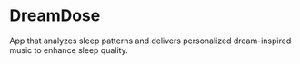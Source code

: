 # DreamDose
App that analyzes sleep patterns and delivers personalized dream-inspired music to enhance sleep quality.
